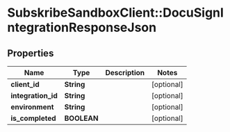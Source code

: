 # SubskribeSandboxClient::DocuSignIntegrationResponseJson

## Properties
Name | Type | Description | Notes
------------ | ------------- | ------------- | -------------
**client_id** | **String** |  | [optional] 
**integration_id** | **String** |  | [optional] 
**environment** | **String** |  | [optional] 
**is_completed** | **BOOLEAN** |  | [optional] 



